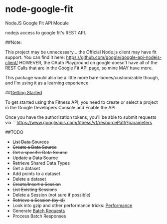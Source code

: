node-google-fit
===============

NodeJS Google Fit API Module

nodejs access to google fit's REST API.

##Note:

This project may be unnecessary... the Official Node.js client may have fit support.  You can find it here: https://github.com/google/google-api-nodejs-client/  HOWEVER, the OAuth Playground on google doesn't have all of the REST Calls that are in the Google Fit API page, so mine MAY have more.

This package would also be a little more bare-bones/customizable though, and I'm using it as a learning experience.

##[Getting Started](https://developers.google.com/fit/rest/v1/get-started)

To get started using the Fitness API, you need to create or select a project in the Google Developers Console and Enable the API.

Once you have the authorization tokens, you'll be able to submit requests via ```https://www.googleapis.com/fitness/v1/resourcePath?parameters


##TODO

* ~~List Data Sources~~
* ~~Create a Data Source~~
* ~~Get a specific Data Source~~
* ~~Update a Data Source~~
* Retrieve Shared Data Types
* Get a dataset
* Add points to a dataset
* Delete a dataset
* ~~Create/Insert a Session~~
* ~~List Existing Sessions~~
* Delete a Session (not sure if possible)
* ~~Retrieve a Session (by id)~~
* Look into gzip and other performance tricks: [Performance](https://developers.google.com/fit/rest/v1/performance)
* Generate [Batch Requests](https://developers.google.com/fit/rest/v1/batch)
* Process Batch Responses